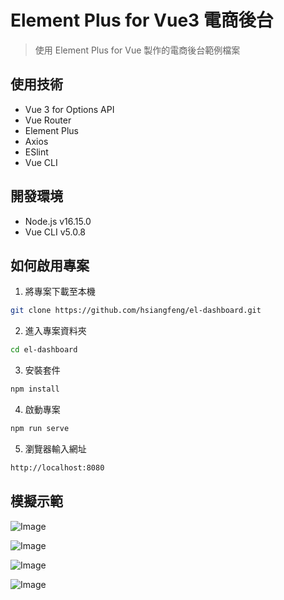 # Element Plus for Vue3 電商後台

> 使用 Element Plus for Vue 製作的電商後台範例檔案

## 使用技術

- Vue 3 for Options API
- Vue Router
- Element Plus
- Axios
- ESlint
- Vue CLI

## 開發環境

- Node.js v16.15.0
- Vue CLI v5.0.8

## 如何啟用專案

1. 將專案下載至本機

```bash
git clone https://github.com/hsiangfeng/el-dashboard.git
```

2. 進入專案資料夾

```bash
cd el-dashboard
```

3. 安裝套件

```bash
npm install
```

4. 啟動專案

```bash
npm run serve
```

5. 瀏覽器輸入網址

```bash
http://localhost:8080
```

## 模擬示範

![Image](https://i.imgur.com/HQbp5Kd.png)

![Image](https://i.imgur.com/Y9kYNpB.png)

![Image](https://i.imgur.com/dh9ksQ6.png)

![Image](https://i.imgur.com/RrnHa7M.png)
